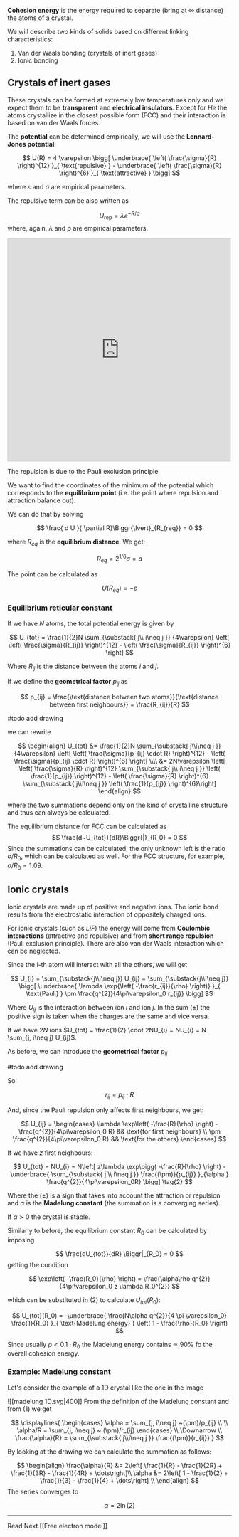 
**Cohesion energy** is the energy required to separate (bring at $\infty$ distance) the atoms of a crystal.

We will describe two kinds of solids based on different linking characteristics:

1) Van der Waals bonding (crystals of inert gases)
2) Ionic bonding

## Crystals of inert gases

These crystals can be formed at extremely low temperatures only and we expect them to be **transparent** and **electrical insulators**. Except for $He$ the atoms crystallize in the closest possible form (FCC) and their interaction is based on van der Waals forces.

The **potential** can be determined empirically, we will use the **Lennard-Jones potential**: 

$$
U(R) = 4 \varepsilon \bigg[ \underbrace{ \left( \frac{\sigma}{R} \right)^{12} }_{ \text{repulsive} } - \underbrace{ \left( \frac{\sigma}{R} \right)^{6} }_{ \text{attractive} } \bigg]
$$

where $\varepsilon$ and $\sigma$ are empirical parameters.

The repulsive term can be also written as 

$$
U_{\text{rep}} = \lambda e^{ -R/\rho }
$$
where, again, $\lambda$ and $\rho$ are empirical parameters.

<iframe src="https://www.desmos.com/calculator/exb9kcaotw?embed" width="500" height="500" style="border: 1px solid #ccc" frameborder=0></iframe>

The repulsion is due to the Pauli exclusion principle.

We want to find the coordinates of the minimum of the potential which corresponds to the **equilibrium point** (i.e. the point where repulsion and attraction balance out).

We can do that by solving 

$$
\frac{ d U }{ \partial R}\Biggr{\lvert}_{R_{req}} = 0 
$$

where $R_{eq}$ is the **equilibrium distance**. We get: 

$$
R_{eq} = 2^{1/6} \sigma = a
$$


The point can be calculated as 

$$
U(R_{eq}) = - \varepsilon
$$

### Equilibrium reticular constant

If we have $N$ atoms, the total potential energy is given by 

$$
U_{tot} = \frac{1}{2}N \sum_{\substack{ j\\ i\neq j }} {4\varepsilon} \left[ \left( \frac{\sigma}{R_{ij}} \right)^{12} - \left( \frac{\sigma}{R_{ij}} \right)^{6} \right]
$$

Where $R_{ij}$ is the distance between the atoms $i$ and $j$.

If we define the **geometrical factor** $p_{ij}$ as 

$$
p_{ij} = \frac{\text{distance between two atoms}}{\text{distance between first neighbours}} = \frac{R_{ij}}{R}
$$

#todo add drawing

we can rewrite 

$$
\begin{align}
U_{tot} &= \frac{1}{2}N \sum_{\substack{ j\\i\neq j }} {4\varepsilon} \left[ \left( \frac{\sigma}{p_{ij} \cdot R} \right)^{12} - \left( \frac{\sigma}{p_{ij} \cdot R} \right)^{6} \right] \\\\
&= 2N\varepsilon \left[ \left( \frac{\sigma}{R} \right)^{12} \sum_{\substack{ j\\ i\neq j }} \left( \frac{1}{p_{ij}} \right)^{12} - \left( \frac{\sigma}{R} \right)^{6} \sum_{\substack{ j\\i\neq j }} \left( \frac{1}{p_{ij}} \right)^{6}\right]
\end{align}
$$

where the two summations depend only on the kind of crystalline structure and thus can always be calculated.

The equilibrium distance for FCC can be calculated as
$$
\frac{d~U_{tot}}{dR}\Biggr{|}_{R_0} = 0
$$
Since the summations can be calculated, the only unknown left is the ratio $\sigma/R_0$, which can be calculated as well. For the FCC structure, for example, $\sigma/R_0 = 1.09$.

## Ionic crystals

Ionic crystals are made up of positive and negative ions. The ionic bond results from the electrostatic interaction of oppositely charged ions.

For ionic crystals (such as $LiF$) the energy will come from **Coulombic interactions** (attractive and repulsive) and from **short range repulsion** (Pauli exclusion principle). There are also van der Waals interaction which can be neglected.

Since the i-th atom will interact with all the others, we will get 

$$
U_{i} = \sum_{\substack{j\\i\neq j}} U_{ij} = \sum_{\substack{j\\i\neq j}} \bigg[ \underbrace{ \lambda \exp{\left(  -\frac{r_{ij}}{\rho}  \right)} }_{ \text{Pauli} } \pm \frac{q^{2}}{4\pi\varepsilon_0 r_{ij}} \bigg]
$$

Where $U_{ij}$ is the interaction between ion $i$ and ion $j$. In the sum ($\pm$) the positive sign is taken when the charges are the same and vice versa.

If we have $2N$ ions $U_{tot} = \frac{1}{2} \cdot 2NU_{i} = NU_{i} = N \sum_{j, i\neq j} U_{ij}$.

As before, we can introduce the **geometrical factor** $p_{ij}$

#todo add drawing

So 

$$r_{ij} = p_{ij} \cdot R \tag{1}$$

And, since the Pauli repulsion only affects first neighbours, we get: 

$$
U_{ij} = \begin{cases}
\lambda \exp\left( -\frac{R}{\rho} \right) - \frac{q^{2}}{4\pi\varepsilon_0 R} && \text{for first neighbours} \\
\pm \frac{q^{2}}{4\pi\varepsilon_0 R} && \text{for the others}
\end{cases}
$$

If we have $z$ first neighbours:

$$
U_{tot} = NU_{i} = N\left[ z\lambda \exp\bigg( -\frac{R}{\rho} \right) - \underbrace{ \sum_{\substack{ j \\ i\neq j }} \frac{(\pm)}{p_{ij}} }_{\alpha } \frac{q^{2}}{4\pi\varepsilon_0R} \bigg] \tag{2}
$$

Where the $(\pm)$ is a sign that takes into account the attraction or repulsion and $\alpha$ is the **Madelung constant** (the summation is a converging series).

If $\alpha > 0$ the crystal is stable.

Similarly to before, the equilibrium constant $R_0$ can be calculated by imposing 

$$
\frac{dU_{tot}}{dR} \Biggr|_{R_0} = 0
$$
getting the condition

$$
\exp\left( -\frac{R_0}{\rho} \right) = \frac{\alpha\rho q^{2}}{4\pi\varepsilon_0 z \lambda R_0^{2}}
$$


which can be substituted in $(2)$ to calculate $U_{tot}(R_0)$: 

$$
U_{tot}(R_0) = -\underbrace{ \frac{N\alpha q^{2}}{4 \pi \varepsilon_0} \frac{1}{R_0} }_{ \text{Madelung energy} } \left( 1 - \frac{\rho}{R_0} \right)
$$

Since usually $\rho < 0.1 \cdot R_0$ the Madelung energy contains $\simeq$ 90% fo the overall cohesion energy.

### Example: Madelung constant

Let's consider the example of a 1D crystal like the one in the image

![[madelung 1D.svg|400]]
From the definition of the Madelung constant and from $(1)$ we get

$$
\displaylines{
\begin{cases}
\alpha = \sum_{j, i\neq j} ~(\pm)/p_{ij} \\ \\
\alpha/R = \sum_{j, i\neq j} ~ (\pm)/r_{ij}
\end{cases} \\
\Downarrow \\
\frac{\alpha}{R} = \sum_{\substack{ j\\i\neq j }} \frac{(\pm)}{r_{ij}}
}
$$

By looking at the drawing we can calculate the summation as follows: 

$$
\begin{align}
\frac{\alpha}{R} &= 2\left[ \frac{1}{R}  - \frac{1}{2R} + \frac{1}{3R} - \frac{1}{4R} + \dots\right]\\
\alpha &= 2\left[ 1  - \frac{1}{2} + \frac{1}{3} - \frac{1}{4} + \dots\right] \\
\end{align}
$$
The series converges to 

$$
\alpha = 2\ln(2)
$$

---

Read Next [[Free electron model]]